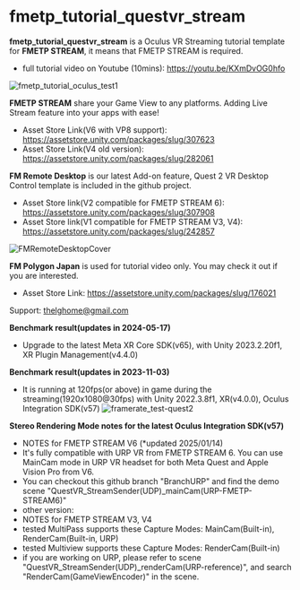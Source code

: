 # fmetp_tutorial_questvr_stream

<STRONG>fmetp_tutorial_questvr_stream</STRONG> is a Oculus VR Streaming tutorial template for <STRONG>FMETP STREAM</STRONG>, it means that FMETP STREAM is required.

- full tutorial video on Youtube (10mins): https://youtu.be/KXmDvOG0hfo

![fmetp_tutorial_oculus_test1](https://user-images.githubusercontent.com/59368610/116001877-6eefa080-a629-11eb-8f5a-28bd9a8ec1d3.gif)

<STRONG>FMETP STREAM</STRONG> share your Game View to any platforms.
Adding Live Stream feature into your apps with ease!

- Asset Store Link(V6 with VP8 support): https://assetstore.unity.com/packages/slug/307623
- Asset Store Link(V4 old version): https://assetstore.unity.com/packages/slug/282061


<STRONG>FM Remote Desktop</STRONG> is our latest Add-on feature, Quest 2 VR Desktop Control template is included in the github project.

- Asset Store link(V2 compatible for FMETP STREAM 6): https://assetstore.unity.com/packages/slug/307908
- Asset Store link(V1 compatible for FMETP STREAM V3, V4): https://assetstore.unity.com/packages/slug/242857

![FMRemoteDesktopCover](https://user-images.githubusercontent.com/59368610/211217499-3ff785bb-0229-45f6-9d96-a46593e61043.png)


<STRONG>FM Polygon Japan</STRONG> is used for tutorial video only. You may check it out if you are interested.

- Asset Store Link: https://assetstore.unity.com/packages/slug/176021

Support: thelghome@gmail.com

<STRONG>Benchmark result(updates in 2024-05-17)</STRONG>
- Upgrade to the latest Meta XR Core SDK(v65), with Unity 2023.2.20f1, XR Plugin Management(v4.4.0)

<STRONG>Benchmark result(updates in 2023-11-03)</STRONG>
- It is running at 120fps(or above) in game during the streaming(1920x1080@30fps) with Unity 2022.3.8f1, XR(v4.0.0), Oculus Integration SDK(v57)
![framerate_test-quest2](https://github-production-user-asset-6210df.s3.amazonaws.com/59368610/280105297-dbe21293-6e58-47f3-8317-2c8eb6742464.jpg)

<STRONG>Stereo Rendering Mode notes for the latest Oculus Integration SDK(v57)</STRONG>
- NOTES for FMETP STREAM V6 (*updated 2025/01/14)
- It's fully compatible with URP VR from FMETP STREAM 6. You can use MainCam mode in URP VR headset for both Meta Quest and Apple Vision Pro from V6.
- You can checkout this github branch "BranchURP" and find the demo scene "QuestVR_StreamSender(UDP)_mainCam(URP-FMETP-STREAM6)"
- other version:
- NOTES for FMETP STREAM V3, V4
- tested MultiPass supports these Capture Modes: MainCam(Built-in), RenderCam(Built-in, URP)
- tested Multiview supports these Capture Modes: RenderCam(Built-in)
- if you are working on URP, please refer to scene "QuestVR_StreamSender(UDP)_renderCam(URP-reference)", and search "RenderCam(GameViewEncoder)" in the scene.
